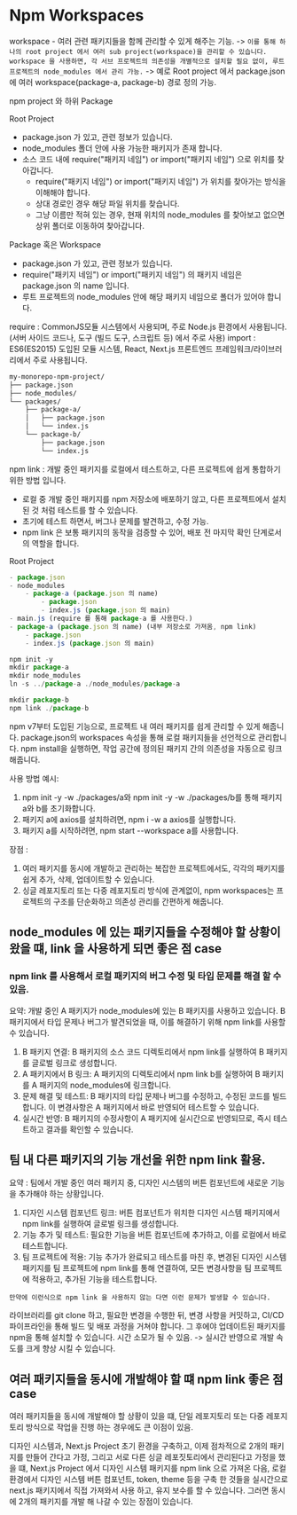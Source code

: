 # Npm Workspaces 

workspace - 여러 관련 패키지들을 함께 관리할 수 있게 해주는 기능. -> `이를 통해 하나의 root project 에서 여러 sub project(workspace)을 관리할 수 있습니다.`
`workspace 을 사용하면, 각 서브 프로젝트의 의존성을 개별적으로 설치할 필요 없이, 루트 프로젝트의 node_modules 에서 관리 가능.` -> 예로 Root project 에서 package.json 에 여러 workspace(package-a, package-b) 경로 정의 가능. 

npm project 와 하위 Package 

Root Project 

- package.json 가 있고, 관련 정보가 있습니다. 
- node_modules 폴더 안에 사용 가능한 패키지가 존재 합니다.
- 소스 코드 내에 require("패키지 네임") or import("패키지 네임") 으로 위치를 찾아갑니다. 
    - require("패키지 네임") or import("패키지 네임")  가 위치를 찾아가는 방식을 이해해야 합니다.
    - 상대 경로인 경우 해당 파일 위치를 찾습니다.
    - 그냥 이름만 적혀 있는 경우, 현재 위치의 node_modules 를 찾아보고 없으면 상위 폴더로 이동하여 찾아갑니다.

Package 혹은 Workspace 

- package.json 가 있고, 관련 정보가 있습니다. 
- require("패키지 네임") or import("패키지 네임") 의 패키지 네임은 package.json 의 name 입니다. 
- 루트 프로젝트의 node_modules 안에 해당 패키지 네임으로 폴더가 있어야 합니다. 

require : CommonJS모듈 시스템에서 사용되며, 주로 Node.js 환경에서 사용됩니다. (서버 사이드 코드나, 도구 (빌드 도구, 스크립트 등) 에서 주로 사용)
import : ES6(ES2015) 도입된 모듈 시스템,  React, Next.js 프론트엔드 프레임워크/라이브러리에서 주로 사용됩니다.


```dtd
my-monorepo-npm-project/
├── package.json
├── node_modules/
└── packages/
    ├── package-a/
    │   ├── package.json
    │   └── index.js
    └── package-b/
        ├── package.json
        └── index.js
```

npm link : 개발 중인 패키지를 로컬에서 테스트하고, 다른 프로젝트에 쉽게 통합하기 위한 방법 입니다.
- 로컬 중 개발 중인 패키지를 npm 저장소에 배포하기 않고, 다른 프로젝트에서 설치된 것 처럼 테스트를 할 수 있습니다. 
- 초기에 테스트 하면서, 버그나 문제를 발견하고, 수정 가능. 
- npm link 은 보통 패키지의 동작을 검증할 수 있어, 배포 전 마지막 확인 단계로서의 역할을 합니다.

Root Project 

``` javascript
- package.json 
- node_modules 
    - package-a (package.json 의 name)
        - package.json 
        - index.js (package.json 의 main)
- main.js (require 를 통해 package-a 를 사용한다.)
- package-a (package.json 의 name) (내부 저장소로 가져옴, npm link)
    - package.json
    - index.js (package.json 의 main)
```

``` javascript 
npm init -y
mkdir package-a
mkdir node_modules
ln -s ../package-a ./node_modules/package-a

mkdir package-b
npm link ./package-b
```

npm v7부터 도입된 기능으로, 프로젝트 내 여러 패키지를 쉽게 관리할 수 있게 해줍니다.
package.json의 workspaces 속성을 통해 로컬 패키지들을 선언적으로 관리합니다.
npm install을 실행하면, 작업 공간에 정의된 패키지 간의 의존성을 자동으로 링크해줍니다.

사용 방법 예시:
1. npm init -y -w ./packages/a와 npm init -y -w ./packages/b를 통해 패키지 a와 b를 초기화합니다.
2. 패키지 a에 axios를 설치하려면, npm i -w a axios를 실행합니다.
3. 패키지 a를 시작하려면, npm start --workspace a를 사용합니다.

장점 :
1. 여러 패키지를 동시에 개발하고 관리하는 복잡한 프로젝트에서도, 각각의 패키지를 쉽게 추가, 삭제, 업데이트할 수 있습니다.
2. 싱글 레포지토리 또는 다중 레포지토리 방식에 관계없이, npm workspaces는 프로젝트의 구조를 단순화하고 의존성 관리를 간편하게 해줍니다.


## node_modules 에 있는 패키지들을 수정해야 할 상황이 왔을 떄, link 을 사용하게 되면 좋은 점 case

### npm link 를 사용해서 로컬 패키지의 버그 수정 및 타입 문제를 해결 할 수 있음.

요약: 개발 중인 A 패키지가 node_modules에 있는 B 패키지를 사용하고 있습니다. B 패키지에서 타입 문제나 버그가 발견되었을 때, 이를 해결하기 위해 npm link를 사용할 수 있습니다.

1. B 패키지 연결: B 패키지의 소스 코드 디렉토리에서 npm link를 실행하여 B 패키지를 글로벌 링크로 생성합니다.
2. A 패키지에서 B 링크: A 패키지의 디렉토리에서 npm link b를 실행하여 B 패키지를 A 패키지의 node_modules에 링크합니다.
3. 문제 해결 및 테스트: B 패키지의 타입 문제나 버그를 수정하고, 수정된 코드를 빌드합니다. 이 변경사항은 A 패키지에서 바로 반영되어 테스트할 수 있습니다.
4. 실시간 반영: B 패키지의 수정사항이 A 패키지에 실시간으로 반영되므로, 즉시 테스트하고 결과를 확인할 수 있습니다.

## 팀 내 다른 패키지의 기능 개선을 위한 npm link 활용.

요약 : 팀에서 개발 중인 여러 패키지 중, 디자인 시스템의 버튼 컴포넌트에 새로운 기능을 추가해야 하는 상황입니다.

1. 디자인 시스템 컴포넌트 링크: 버튼 컴포넌트가 위치한 디자인 시스템 패키지에서 npm link를 실행하여 글로벌 링크를 생성합니다.
2. 기능 추가 및 테스트: 필요한 기능을 버튼 컴포넌트에 추가하고, 이를 로컬에서 바로 테스트합니다.
3. 팀 프로젝트에 적용: 기능 추가가 완료되고 테스트를 마친 후, 변경된 디자인 시스템 패키지를 팀 프로젝트에 npm link를 통해 연결하여, 모든 변경사항을 팀 프로젝트에 적용하고, 추가된 기능을 테스트합니다.

`만약에 이런식으로 npm link 을 사용하지 않는 다면 이런 문제가 발생할 수 있습니다.`

라이브러리를 git clone 하고, 필요한 변경을 수행한 뒤, 변경 사항을 커밋하고, CI/CD 파이프라인을 통해 빌드 및 배포 과정을 거쳐야 합니다. 그 후에야 업데이트된 패키지를 npm을 통해 설치할 수 있습니다. 시간 소모가 될 수 있음.
-> 실시간 반영으로 개발 속도를 크게 향상 시킬 수 있습니다. 


## 여러 패키지들을 동시에 개발해야 할 떄 npm link 좋은 점 case 

여러 패키지들을 동시에 개발해야 할 상황이 있을 떄, 단일 레포지토리 또는 다중 레포지토리 방식으로 작업을 진행 하는 경우에도 큰 이점이 있음. 

디자인 시스템과, Next.js Project 초기 환경을 구축하고, 이제 점차적으로 2개의 패키지를 만들어 간다고 가정, 그리고 서로 다른 싱글 레포짓토리에서 관리된다고 가정을 했을 떄,
Next.js Project 에서 디자인 시스템 패키지를 npm link 으로 가져온 다음, 
로컬 환경에서 디자인 시스템 버튼 컴포넌트, token, theme 등을 구축 한 것들을 실시간으로 next.js 패키지에서 직접 가져와서 사용 하고, 유지 보수를 할 수 있습니다. 
그러면 동시에 2개의 패키지를 개발 해 나갈 수 있는 장점이 있습니다. 
